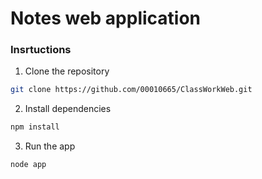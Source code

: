 # Notes web application

### Insrtuctions
1. Clone the repository
```bash
git clone https://github.com/00010665/ClassWorkWeb.git
```

2. Install dependencies
```bash
npm install
```

3. Run the app
```bash
node app
```